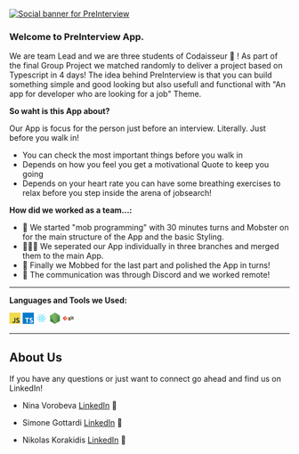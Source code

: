 [![Social banner for PreInterview](https://github.com/NikolasKorakidis/NikolasKorakidis/blob/main/images/myGif.gif)](nikolaskorakidis.com)

### Welcome to PreInterview App.

We are team Lead and we are three students of Codaisseur 🚀 !
As part of the final Group Project we matched randomly to deliver a project based on Typescript in 4 days!
The idea behind PreInterview is that you can build something simple and good looking but also usefull and functional with "An app for developer who are looking for a job" Theme.

**So waht is this App about?**

Our App is focus for the person just before an interview. Literally. Just before you walk in!

- You can check the most important things before you walk in
- Depends on how you feel you get a motivational Quote to keep you going
- Depends on your heart rate you can have some breathing exercises to relax before you step inside the arena of jobsearch!

**How did we worked as a team...:**

- 🌱 We started "mob programming" with 30 minutes turns and Mobster on for the main structure of the App and the basic Styling.
- 👨🏽‍💻 We seperated our App individually in three branches and merged them to the main App.
- 🌱 Finally we Mobbed for the last part and polished the App in turns!
- 💬 The communication was through Discord and we worked remote!

---

**Languages and Tools we Used:**

<code><img height="20" src="https://raw.githubusercontent.com/github/explore/80688e429a7d4ef2fca1e82350fe8e3517d3494d/topics/javascript/javascript.png"></code>
<code><img height="20" src="https://raw.githubusercontent.com/github/explore/80688e429a7d4ef2fca1e82350fe8e3517d3494d/topics/typescript/typescript.png"></code>
<code><img height="20" src="https://raw.githubusercontent.com/github/explore/80688e429a7d4ef2fca1e82350fe8e3517d3494d/topics/react/react.png"></code>
<img height="20" src="https://raw.githubusercontent.com/github/explore/80688e429a7d4ef2fca1e82350fe8e3517d3494d/topics/nodejs/nodejs.png"></code>
<code><img height="20" src="https://raw.githubusercontent.com/github/explore/80688e429a7d4ef2fca1e82350fe8e3517d3494d/topics/git/git.png"></code>

---

## About Us

If you have any questions or just want to connect go ahead and find us on LinkedIn!

- Nina Vorobeva <a href="https://www.linkedin.com/in/nina-vorobeva-86a476161/">LinkedIn</a> 💼

- Simone Gottardi <a href="https://www.linkedin.com/in/simone-gottardi-090872a8/">LinkedIn</a> 💼

- Nikolas Korakidis <a href="https://www.linkedin.com/in/nikolas-korakidis-380b791aa/">LinkedIn</a> 💼

